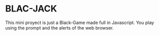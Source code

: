 # BLAC-JACK

This mini proyect is just a Black-Game made full in Javascript.
You play using the prompt and the alerts of the web browser.
